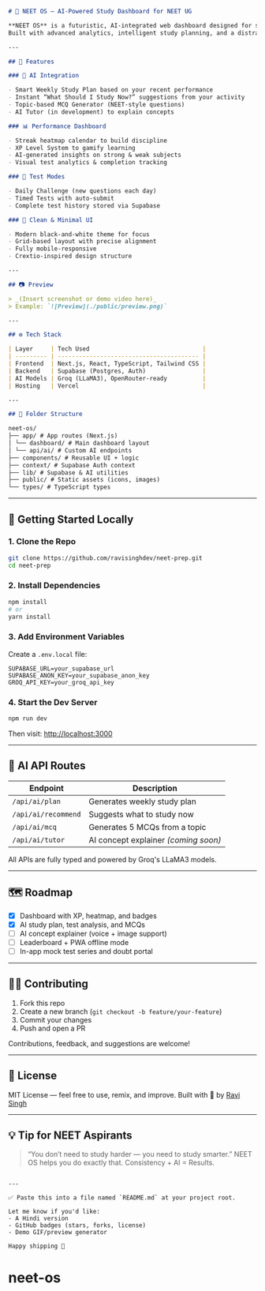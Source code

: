 ```md
# 🧬 NEET OS — AI-Powered Study Dashboard for NEET UG

**NEET OS** is a futuristic, AI-integrated web dashboard designed for students preparing for the **NEET UG** medical entrance exam.  
Built with advanced analytics, intelligent study planning, and a distraction-free UI — it transforms how aspirants track, plan, and improve their performance.

---

## 🚀 Features

### 🧠 AI Integration

- Smart Weekly Study Plan based on your recent performance
- Instant “What Should I Study Now?” suggestions from your activity
- Topic-based MCQ Generator (NEET-style questions)
- AI Tutor (in development) to explain concepts

### 📊 Performance Dashboard

- Streak heatmap calendar to build discipline
- XP Level System to gamify learning
- AI-generated insights on strong & weak subjects
- Visual test analytics & completion tracking

### 🧪 Test Modes

- Daily Challenge (new questions each day)
- Timed Tests with auto-submit
- Complete test history stored via Supabase

### 🎯 Clean & Minimal UI

- Modern black-and-white theme for focus
- Grid-based layout with precise alignment
- Fully mobile-responsive
- Crextio-inspired design structure

---

## 📷 Preview

> _(Insert screenshot or demo video here)_  
> Example: `![Preview](./public/preview.png)`

---

## ⚙️ Tech Stack

| Layer     | Tech Used                                |
| --------- | ---------------------------------------- |
| Frontend  | Next.js, React, TypeScript, Tailwind CSS |
| Backend   | Supabase (Postgres, Auth)                |
| AI Models | Groq (LLaMA3), OpenRouter-ready          |
| Hosting   | Vercel                                   |

---

## 📂 Folder Structure

neet-os/
├── app/ # App routes (Next.js)
│ └── dashboard/ # Main dashboard layout
│ └── api/ai/ # Custom AI endpoints
├── components/ # Reusable UI + logic
├── context/ # Supabase Auth context
├── lib/ # Supabase & AI utilities
├── public/ # Static assets (icons, images)
└── types/ # TypeScript types
```

---

## 🔧 Getting Started Locally

### 1. Clone the Repo

```bash
git clone https://github.com/ravisinghdev/neet-prep.git
cd neet-prep
```

### 2. Install Dependencies

```bash
npm install
# or
yarn install
```

### 3. Add Environment Variables

Create a `.env.local` file:

```env
SUPABASE_URL=your_supabase_url
SUPABASE_ANON_KEY=your_supabase_anon_key
GROQ_API_KEY=your_groq_api_key
```

### 4. Start the Dev Server

```bash
npm run dev
```

Then visit: [http://localhost:3000](http://localhost:3000)

---

## 🧠 AI API Routes

| Endpoint            | Description                          |
| ------------------- | ------------------------------------ |
| `/api/ai/plan`      | Generates weekly study plan          |
| `/api/ai/recommend` | Suggests what to study now           |
| `/api/ai/mcq`       | Generates 5 MCQs from a topic        |
| `/api/ai/tutor`     | AI concept explainer _(coming soon)_ |

All APIs are fully typed and powered by Groq's LLaMA3 models.

---

## 🗺 Roadmap

- [x] Dashboard with XP, heatmap, and badges
- [x] AI study plan, test analysis, and MCQs
- [ ] AI concept explainer (voice + image support)
- [ ] Leaderboard + PWA offline mode
- [ ] In-app mock test series and doubt portal

---

## 🧑‍💻 Contributing

1. Fork this repo
2. Create a new branch (`git checkout -b feature/your-feature`)
3. Commit your changes
4. Push and open a PR

Contributions, feedback, and suggestions are welcome!

---

## 📄 License

MIT License — feel free to use, remix, and improve.
Built with 💙 by [Ravi Singh](https://github.com/ravisinghdev)

---

## 💡 Tip for NEET Aspirants

> “You don’t need to study harder — you need to study smarter.”
> NEET OS helps you do exactly that.
> Consistency + AI = Results.

```

---

✅ Paste this into a file named `README.md` at your project root.

Let me know if you'd like:
- A Hindi version
- GitHub badges (stars, forks, license)
- Demo GIF/preview generator

Happy shipping 🚀
```

# neet-os
